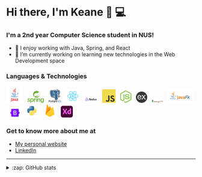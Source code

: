 # Hi there, I'm Keane 👋 💻

### I'm a 2nd year Computer Science student in NUS!

- 👯 I enjoy working with Java, Spring, and React
- 🔭 I’m currently working on learning new technologies in the Web Development space

### Languages & Technologies

<div>
  <a href="https://www.java.com/en/" title="Java"><img width="44" src="images/java.png" /></a>
  &nbsp
  <a href="https://spring.io/projects/spring-boot" title="Spring Boot"><img width="44" src="images/spring.png" /></a>
  &nbsp
  <a href="https://www.postgresql.org/" title="PostgreSQL"><img width="36" src="images/postgreSQL.png" /></a>
  &nbsp
  <a href="https://reactjs.org/" title="React"><img width="36" src="images/react.png" /></a>
  &nbsp
  <a href="https://redux.js.org/" title="Redux"><img width="36" src="images/redux.png" /></a>
  &nbsp
  <a href="https://www.javascript.com/" title="JavaScript"><img width="36" src="images/javascript.png" /></a>
  &nbsp
  <a href="https://nodejs.org/en/" title="Node.js"><img width="30" src="images/nodejs-icon.svg" /></a>
  &nbsp
  <a href="https://expressjs.com/" title="Express.js"><img width="30" src="images/express.png" /></a>
  &nbsp
  <a href="https://www.mongodb.com/" title="MongoDB"><img width="30" src="images/mongoDb.png" /></a>
  &nbsp
  <a href="https://openjfx.io/" title="JavaFX"><img width="70" src="images/javafx.png" /></a>
  &nbsp
  <a href="https://getbootstrap.com/" title="Bootstrap"><img width="30" src="images/bootstrap.png" /></a>
  &nbsp
  <a href="https://www.python.org/" title="Python"><img width="36" src="images/python.png" /></a>
  &nbsp
  <a href="https://firebase.google.com/" title="Firebase"><img width="36" src="images/firebase.png" /></a>
  &nbsp
  <a href="https://www.adobe.com/sea/products/xd.html" title="Adobe XD"><img width="32" src="images/adobexd.png" /></a>
</div>

### Get to know more about me at

* [My personal website](https://keanecjy.github.io/me/)
* [LinkedIn](https://www.linkedin.com/in/keanecjy/)

---

<details>
  
  <summary>:zap: GitHub stats</summary>
    <div><img alt="Keane's Github stats" src="https://github-readme-stats.vercel.app/api?username=keanecjy&show_icons=true&count_private=true" /></div>
<!--     <div><img alt="Keane's Most Used Languages" src="https://github-readme-stats.vercel.app/api/top-langs/?username=keanecjy" /></div> -->
</details>
